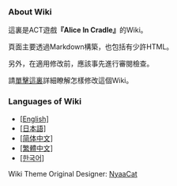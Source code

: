 ### About Wiki

這裏是ACT遊戲<b>『Alice In Cradle』</b>的Wiki。

頁面主要透過Markdown構築，也包括有少許HTML。

另外，在適用修改前，應該事先進行審閱檢查。

請[單擊這裏](contribution/contribute.md)詳細瞭解怎樣修改這個Wiki。

### Languages of Wiki

- [[English]](wiki/en/)
- [[日本語]](wiki/ja/)
- [[简体中文]](wiki/zh-hans/)
- [[繁體中文]](wiki/zh-hant/)
- [[한국어]](wiki/ko/)

Wiki Theme Original Designer: [NyaaCat](https://github.com/nyaacat)
